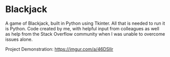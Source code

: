 # Blackjack
A game of Blackjack, built in Python using Tkinter.
All that is needed to run it is Python.
Code created by me, with helpful input from colleagues as well as help from the Stack Overflow community when I was unable to overcome issues alone.

Project Demonstration:
https://imgur.com/a/46DSIIr
